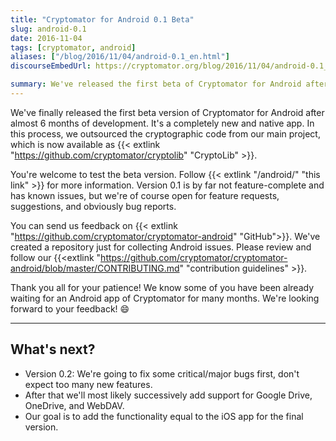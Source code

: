 ```yaml
---
title: "Cryptomator for Android 0.1 Beta"
slug: android-0.1
date: 2016-11-04
tags: [cryptomator, android]
aliases: ["/blog/2016/11/04/android-0.1_en.html"]
discourseEmbedUrl: https://cryptomator.org/blog/2016/11/04/android-0.1_en.html

summary: We've released the first beta of Cryptomator for Android after six months of development! It's a new, native app with cryptographic code outsourced to CryptoLib. Next up, we'll fix critical bugs, then add support for Google Drive, OneDrive, and WebDAV, aiming for feature parity with the iOS app.
---
```

We've finally released the first beta version of Cryptomator for Android after almost 6 months of development. It's a completely new and native app. In this process, we outsourced the cryptographic code from our main project, which is now available as {{< extlink "https://github.com/cryptomator/cryptolib" "CryptoLib" >}}.

You're welcome to test the beta version. Follow {{< extlink "/android/" "this link" >}} for more information. Version 0.1 is by far not feature-complete and has known issues, but we're of course open for feature requests, suggestions, and obviously bug reports.

You can send us feedback on {{< extlink "https://github.com/cryptomator/cryptomator-android" "GitHub">}}. We've created a repository just for collecting Android issues. Please review and follow our {{<extlink "https://github.com/cryptomator/cryptomator-android/blob/master/CONTRIBUTING.md" "contribution guidelines" >}}.

Thank you all for your patience! We know some of you have been already waiting for an Android app of Cryptomator for many months. We're looking forward to your feedback! :smile:

---

## What's next?
- Version 0.2: We're going to fix some critical/major bugs first, don't expect too many new features.
- After that we'll most likely successively add support for Google Drive, OneDrive, and WebDAV.
- Our goal is to add the functionality equal to the iOS app for the final version.
